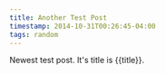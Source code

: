 ```yaml
---
title: Another Test Post
timestamp: 2014-10-31T00:26:45-04:00
tags: random
---
```


Newest test post. It's title is {{title}}.
